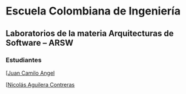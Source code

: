 # Escuela Colombiana de Ingeniería
## Laboratorios de la materia Arquitecturas de Software – ARSW

### Estudiantes

  [[Juan Camilo Angel](https://github.com/juancamilo399)
  
  [[Nicolás Aguilera Contreras](https://github.com/NicolasAguilera9906)

